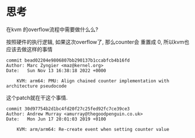 # 思考
在kvm 的overflow流程中需要做什么么?

按照硬件的执行逻辑, 如果这次overflow了, 那么counter会
重置成 0, 所以kvm也应该去做这样的事情

```
commit bead02204e9806807bb290137b1ccabfcb4b16fd
Author: Marc Zyngier <maz@kernel.org>
Date:   Sun Nov 13 16:38:18 2022 +0000

    KVM: arm64: PMU: Align chained counter implementation with architecture pseudocode
```

这个patch就在干这个事情.
```
commit 30d97754b2d1bc4fd20f27c25fed92fc7ce39ce3
Author: Andrew Murray <amurray@thegoodpenguin.co.uk>
Date:   Mon Jun 17 20:01:03 2019 +0100

    KVM: arm/arm64: Re-create event when setting counter value
```
